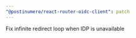 ```yaml
---
"@postinumero/react-router-oidc-client": patch
---
```


Fix infinite redirect loop when IDP is unavailable
